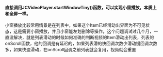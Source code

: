 #### 直接调用JCVideoPlayer.startWindowTiny()函数，可以实现小窗播放，本质上和全屏一样。

小窗播放比较常用情景是在列表中，如果这个Item已经滑动出界面为不可见状态，这是需要小窗播放，并且小窗能左划删除等操作，这个问题调试过几个月，一直没解决，就是列表滑动的时候如何准确的判断视频的Item滑动出列表，列表的onScroll函数，他的回调是有延迟的，如果列表滑的快回调次数少滑动慢回调次数多，如果快速滑动，在onScroll回调之前列表就会复用，视频就会重置